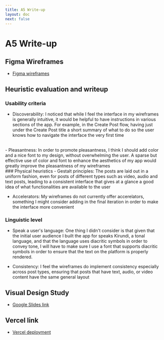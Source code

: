 ```yaml
---
title: A5 Write-up
layout: doc
next: false
---
```


# A5 Write-up

## Figma Wireframes
- [Figma wireframes](https://www.figma.com/design/fvI8x4PvyDArLFJy2CS6HI/6.1040-Akaranga-Wireframes?node-id=0-1&t=kvPzowfLky1Uc0bp-1)

## Heuristic evaluation and writeup
### Usability criteria
- Discoverability: I noticed that while I feel the interface in my wireframes is generally intuitive, it would be helpful to have instructions in various sections of the app. For example, in the Create Post flow, having just under the Create Post title a short summary of what to do so the user knows how to navigate the interface the very first time
<br>
- Pleasantness: In order to promote pleasantness, I think I should add color and a nice font to my design, without overwhelming the user. A sparse but effective use of color and font to enhance the aesthetics of my app would greatly improve the pleasantness of my wireframes
<br>
### Physical heuristics
- Gestalt principles: The posts are laid out in a uniform fashion, even for posts of different types such as video, audio and text posts, leading to a consistent interface that gives at a glance a good idea of what functionalities are available to the user

- Accelerators: My wireframes do not currently offer accerelators, something I might consider adding in the final iteration in order to make the interface more convenient

### Linguistic level
- Speak a user's language: One thing I didn't consider is that given that the initial user audience I built the app for speaks Kirundi, a tonal language, and that the language uses diacritic symbols in order to convey tone, I will have to make sure I use a font that supports diacritic symbols in order to ensure that the text on the platform is properly rendered.

- Consistency: I feel the wireframes do implement consistency especially across post types, ensuring that posts that have text, audio, or video content have the same general layout


## Visual Design Study
- [Google Slides link](https://docs.google.com/presentation/d/1_fFYZlslZydQDkMNuWzvUgS_ZTdS6qm98-_tmXgf3ro/edit?usp=sharing)


## Vercel link
- [Vercel deployment](https://61040-a5-mu.vercel.app/)